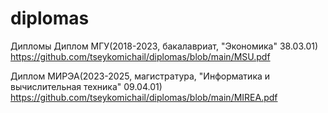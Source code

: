 # diplomas
Дипломы
Диплом МГУ(2018-2023, бакалавриат, "Экономика" 38.03.01)
https://github.com/tseykomichail/diplomas/blob/main/MSU.pdf

Диплом МИРЭА(2023-2025, магистратура, "Информатика и вычислительная техника" 09.04.01)
https://github.com/tseykomichail/diplomas/blob/main/MIREA.pdf
